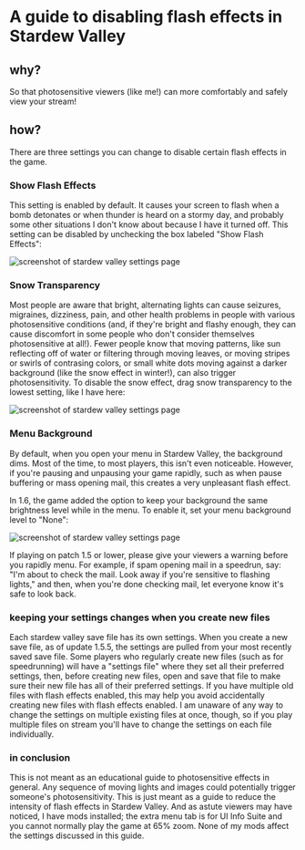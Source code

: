# A guide to disabling flash effects in Stardew Valley

## why?
So that photosensitive viewers (like me!) can more comfortably and safely view your stream!

## how?
There are three settings you can change to disable certain flash effects in the game.

### Show Flash Effects
This setting is enabled by default. It causes your screen to flash when a bomb detonates or when thunder is heard on a stormy day, and probably some other situations I don't know about because I have it turned off. This setting can be disabled by unchecking the box labeled "Show Flash Effects":

![screenshot of stardew valley settings page](https://github.com/scribblescrobble/StardewStreamSettingsForPhotosensitivity/blob/main/Images/Screenshot%202024-09-01%20at%2012.46.38%E2%80%AFPM.png)

### Snow Transparency
Most people are aware that bright, alternating lights can cause seizures, migraines, dizziness, pain, and other health problems in people with various photosensitive conditions (and, if they're bright and flashy enough, they can cause discomfort in some people who don't consider themselves photosensitive at all!). Fewer people know that moving patterns, like sun reflecting off of water or filtering through moving leaves, or moving stripes or swirls of contrasing colors, or small white dots moving against a darker background (like the snow effect in winter!), can also trigger photosensitivity.
To disable the snow effect, drag snow transparency to the lowest setting, like I have here:

![screenshot of stardew valley settings page](https://github.com/scribblescrobble/StardewStreamSettingsForPhotosensitivity/blob/main/Images/Screenshot%202024-09-01%20at%2012.46.38%E2%80%AFPM.png)

### Menu Background
By default, when you open your menu in Stardew Valley, the background dims. Most of the time, to most players, this isn't even noticeable. However, if you're pausing and unpausing your game rapidly, such as when pause buffering or mass opening mail, this creates a very unpleasant flash effect.

In 1.6, the game added the option to keep your background the same brightness level while in the menu. To enable it, set your menu background level to "None":

![screenshot of stardew valley settings page](https://github.com/scribblescrobble/StardewStreamSettingsForPhotosensitivity/blob/main/Images/Screenshot%202024-09-01%20at%2012.47.45%E2%80%AFPM.png)

If playing on patch 1.5 or lower, please give your viewers a warning before you rapidly menu. For example, if spam opening mail in a speedrun, say: "I'm about to check the mail. Look away if you're sensitive to flashing lights," and then, when you're done checking mail, let everyone know it's safe to look back.

### keeping your settings changes when you create new files
Each stardew valley save file has its own settings. When you create a new save file, as of update 1.5.5, the settings are pulled from your most recently saved save file. Some players who regularly create new files (such as for speedrunning) will have a "settings file" where they set all their preferred settings, then, before creating new files, open and save that file to make sure their new file has all of their preferred settings. If you have multiple old files with flash effects enabled, this may help you avoid accidentally creating new files with flash effects enabled.
I am unaware of any way to change the settings on multiple existing files at once, though, so if you play multiple files on stream you'll have to change the settings on each file individually.

### in conclusion
This is not meant as an educational guide to photosensitive effects in general. Any sequence of moving lights and images could potentially trigger someone's photosensitivity. This is just meant as a guide to reduce the intensity of flash effects in Stardew Valley. And as astute viewers may have noticed, I have mods installed; the extra menu tab is for UI Info Suite and you cannot normally play the game at 65% zoom. None of my mods affect the settings discussed in this guide.




